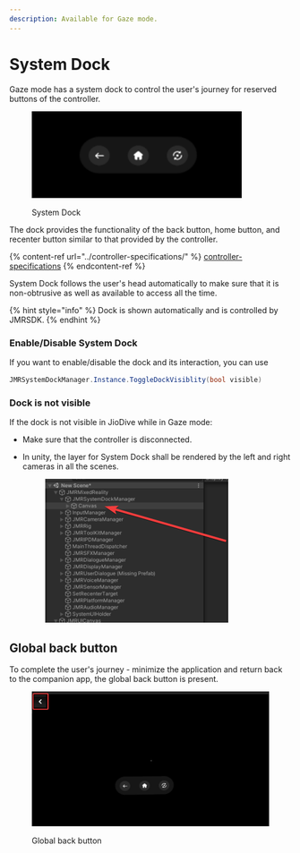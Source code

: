```yaml
---
description: Available for Gaze mode.
---
```


# System Dock

Gaze mode has a system dock to control the user's journey for reserved buttons of the controller.

<figure><img src="../.gitbook/assets/image (29).png" alt="" width="375"><figcaption><p>System Dock</p></figcaption></figure>

The dock provides the functionality of the back button, home button, and recenter button similar to that provided by the controller.

{% content-ref url="../controller-specifications/" %}
[controller-specifications](../controller-specifications/)
{% endcontent-ref %}

System Dock follows the user's head automatically to make sure that it is non-obtrusive as well as available to access all the time.

{% hint style="info" %}
Dock is shown automatically and is controlled by JMRSDK.
{% endhint %}

### Enable/Disable System Dock

If you want to enable/disable the dock and its interaction, you can use&#x20;

```csharp
JMRSystemDockManager.Instance.ToggleDockVisiblity(bool visible)
```

### Dock is not visible

If the dock is not visible in JioDive while in Gaze mode:

* Make sure that the controller is disconnected.&#x20;
*   In unity, the layer for System Dock shall be rendered by the left and right cameras in all the scenes.

    <figure><img src="../.gitbook/assets/image (35).png" alt=""><figcaption></figcaption></figure>

## Global back button

To complete the user's journey - minimize the application and return back to the companion app, the global back button is present.&#x20;

<figure><img src="../.gitbook/assets/image (41).png" alt=""><figcaption><p>Global back button</p></figcaption></figure>
